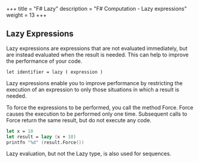 +++
title = "F# Lazy"
description = "F# Computation - Lazy expressions"
weight = 13
+++

## Lazy Expressions


Lazy expressions are expressions that are not evaluated immediately, but are instead evaluated when the result is needed. This can help to improve the performance of your code.

`let identifier = lazy ( expression )`


Lazy expressions enable you to improve performance by restricting the execution of an expression to only those situations in which a result is needed.

To force the expressions to be performed, you call the method Force. Force causes the execution to be performed only one time. Subsequent calls to Force return the same result, but do not execute any code.


```fsharp
let x = 10
let result = lazy (x + 10)
printfn "%d" (result.Force())
```

Lazy evaluation, but not the Lazy type, is also used for sequences.